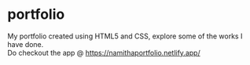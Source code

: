 # portfolio

My portfolio created using HTML5 and CSS, explore some of the works I have done.
<br>Do checkout the app @
https://namithaportfolio.netlify.app/
